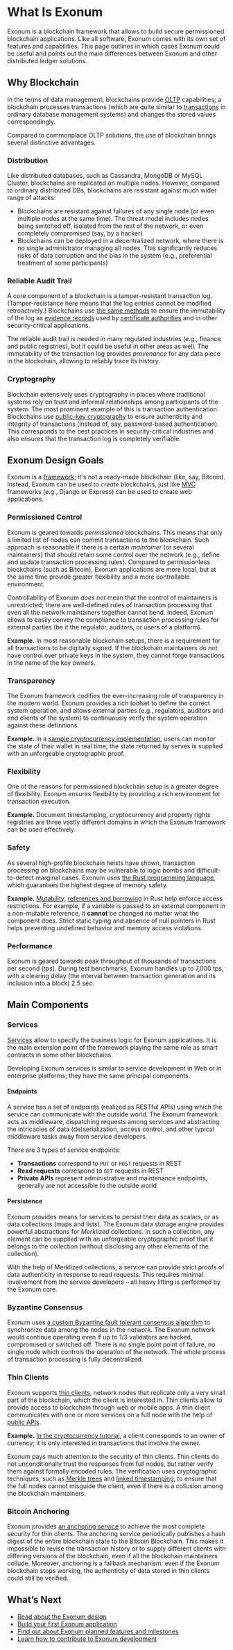 # What Is Exonum

Exonum is a blockchain framework that allows to build secure permissioned blockchain
applications. Like all software, Exonum comes with its own set of features and capabilities.
This page outlines in which cases Exonum could be useful and points out the
main differences between Exonum and other distributed ledger solutions.

## Why Blockchain

In the terms of data management, blockchains provide [OLTP][wiki:oltp] capabilities;
a blockchain processes transactions (which are quite similar to [transactions][wiki:tx]
in ordinary database management systems) and changes the stored values correspondingly.

Compared to commonplace OLTP solutions, the use of blockchain brings several distinctive
advantages.

### Distribution

Like distributed databases, such as Cassandra, MongoDB or MySQL Cluster, blockchains
are replicated on multiple nodes. However, compared to ordinary distributed DBs,
blockchains are resistant against much wider range of attacks:

- Blockchains are resistant against failures of any single node (or even multiple
  nodes at the same time). The threat model includes nodes being switched off,
  isolated from the rest of the network, or even completely compromised (say, by
  a hacker)
- Blockchains can be deployed in a decentralized network, where there is no single
  administrator managing all nodes. This significantly reduces risks of data corruption
  and the bias in the system (e.g., preferential treatment of some participants)

### Reliable Audit Trail

A core component of a blockchain is a tamper-resistant transaction log.
(Tamper-resistance here means that the log entries cannot be modified retroactively.)
Blockchains use [the same methods][wiki:linked-ts] to ensure the immutability
of the log as [evidence records][rfc-er] used by [certificate authorities][wiki:ca]
and in other security-critical applications.

The reliable audit trail is needed in many regulated industries (e.g., finance
and public registries), but it could be useful in other areas as well. The immutability
of the transaction log provides *provenance* for any data piece in the blockchain,
allowing to reliably trace its history.

### Cryptography

Blockchain extensively uses cryptography in places where traditional systems
rely on trust and informal relationships among participants of the system.
The most prominent example of this is transaction authentication. Blockchains
use [public-key cryptography][wiki:pkc] to ensure authenticity and integrity
of transactions (instead of, say, password-based authentication). This corresponds
to the best practices in security-critical industries and also
ensures that the transaction log is completely verifiable.

## Exonum Design Goals

Exonum is a [framework][wiki:framework]; it's not a ready-made blockchain
(like, say, Bitcoin). Instead, Exonum can be used to *create* blockchains,
just like [MVC][wiki:mvc] frameworks (e.g., Django or Express)
can be used to create web applications.

### Permissioned Control

Exonum is geared towards *permissioned* blockchains. This means that only
a limited list of nodes can commit transactions to the blockchain.
Such approach is reasonable if there is a certain *maintainer* (or several maintainers)
that should retain some control over the network (e.g., define and update transaction
processing rules). Compared to permissionless blockchains (such as Bitcoin),
Exonum applications are more local, but at the same time provide greater flexibility
and a more controllable environment.

Controllability of Exonum *does not* mean that the control of maintainers
is unrestricted; there are well-defined rules of transaction processing that even
all the network maintainers together cannot bend. Indeed, Exonum allows to
easily convey the compliance to transaction processing rules for external parties
(be it the regulator, auditors, or users of a platform).

**Example.** In most reasonable blockchain setups, there is a requirement
for all transactions to be digitally signed. If the blockchain maintainers
do not have control over private keys in the system,
they cannot forge transactions in the name of the key owners.

### Transparency

The Exonum framework codifies the ever-increasing role of transparency in the
modern world. Exonum provides a rich toolset to define the correct system operation,
and allows external parties (e.g., regulators, auditors and end clients of the system)
to continuously verify the system operation against these definitions.

**Example.** In a [sample cryptocurrency implementation](cryptocurrency/intro.md),
users can monitor the state of their wallet in real time;
the state returned by serves is supplied with an unforgeable cryptographic proof.

### Flexibility

One of the reasons for permissioned blockchain setup is a greater degree of flexibility.
Exonum ensures flexibility by providing a rich environment for transaction execution.

**Example.** Document timestamping, cryptocurrency and property rights registries
are three vastly different domains in which the Exonum framework can be used
effectively.

### Safety

As several high-profile blockchain heists have shown, transaction processing
on blockchains may be vulnerable to logic bombs and difficult-to-detect marginal
cases. Exonum uses [the Rust programming language](https://www.rust-lang.org/),
which guarantees the highest degree of memory safety.

**Example.** [Mutability][rust-mut], [references and borrowing][rust-ref] in Rust
help enforce access restrictions. For example, if a variable is passed
to an external component in a non-mutable reference, it **cannot** be changed
no matter what the component does. Strict static typing and absence of null pointers
in Rust helps preventing undefined behavior and memory access violations.

### Performance

Exonum is geared towards peak throughput of thousands of transactions per second
(tps). During test benchmarks, Exonum handles up to 7,000 tps, with a clearing delay
(the interval between transaction generation and its inclusion into a block)
2.5 sec.

## Main Components

### Services

[Services](../architecture/services.md) allow to specify the business logic for
Exonum applications. It is the main extension point of the framework
playing the same role as smart contracts in some other blockchains.

Developing Exonum services is similar to service development in Web or
in enterprise platforms; they have the same principal components.

#### Endpoints

A service has a set of endpoints (realized as RESTful APIs) using which
the service can communicate with the outside world. The Exonum framework acts
as middleware, dispatching requests among services and abstracting the intricacies
of data (de)serialization, access control, and other typical middleware tasks
away from service developers.

There are 3 types of service endpoints:

- **Transactions** correspond to `PUT` or `POST` requests in REST
- **Read requests** correspond to `GET` requests in REST
- **Private APIs** represent administrative and maintenance endpoints, generally
  are not accessible to the outside world

#### Persistence

Exonum provides means for services to persist their data as scalars, or as
data collections (maps and lists). The Exonum data storage engine provides
powerful abstractions for *Merklized* collections. In such a collection,
any element can be supplied with an unforgeable cryptographic proof
that it belongs to the collection (without disclosing any other elements
of the collection).

With the help of Merklized collections, a service can provide strict proofs
of data authenticity in response to read requests. This requires minimal involvement
from the service developers – all heavy lifting is performed by the Exonum core.

### Byzantine Consensus

Exonum uses [a custom Byzantine fault tolerant consensus algorithm](../advanced/consensus/consensus.md)
to synchronize data among the nodes in the network.
The Exonum network would continue operating even if up to 1/3 validators are hacked,
compromised or switched off. There is no single point point of failure, no
single node which controls the operation of the network.
The whole process of transaction processing is fully decentralized.

### Thin Clients

Exonum supports [thin clients](../architecture/clients.md),
network nodes that replicate only a very small part of the blockchain,
which the client is interested in. Thin clients allow to provide access to blockchain
through web or mobile apps. A thin client communicates with one or
more services on a full node with the help of [public APIs](#endpoints).

**Example.** [In the cryptocurrency tutorial](cryptocurrency/intro.md),
a client corresponds to an owner of currency; it is only interested in transactions
that involve the owner.

Exonum pays much attention to the security of thin clients. Thin clients do not
unconditionally trust the responses from full nodes, but rather verify them
against formally encoded rules. The verification uses cryptographic techniques,
such as [Merkle trees][wiki:mt] and [linked timestamping][wiki:linked-ts],
to ensure that the full nodes cannot misguide the client, even if there is a collusion
among the blockchain maintainers.

### Bitcoin Anchoring

Exonum provides [an anchoring service](../advanced/services/anchoring.md)
to achieve the most complete security for thin clients. The anchoring service
periodically publishes a hash digest of the entire blockchain state
to the Bitcoin Blockchain. This makes it impossible to revise the transaction
history or to supply different clients with differing versions of the blockchain,
even if all the blockchain maintainers collude. Moreover, anchoring is a fallback
mechanism: even if the Exonum blockchain stops working, the authenticity of data
stored in thin clients could still be verified.

## What’s Next

- [Read about the Exonum design](design-overview.md)
- [Build your first Exonum application](cryptocurrency/intro.md)
- [Find out about Exonum planned features and milestones](../dev/roadmap.md)
- [Learn how to contribute to Exonum development](../dev/contributing.md)

[wiki:linked-ts]: https://en.wikipedia.org/wiki/Linked_timestamping
[wiki:ca]: https://en.wikipedia.org/wiki/Certificate_authority
[rfc-er]: https://tools.ietf.org/html/rfc4998
[wiki:pkc]: https://en.wikipedia.org/wiki/Public-key_cryptography
[wiki:framework]: https://en.wikipedia.org/wiki/Software_framework
[wiki:mvc]: https://en.wikipedia.org/wiki/Model%E2%80%93view%E2%80%93controller
[wiki:mt]: https://en.wikipedia.org/wiki/Merkle_tree
[wiki:oltp]: https://en.wikipedia.org/wiki/Online_transaction_processing
[wiki:tx]: https://en.wikipedia.org/wiki/Database_transaction
[rust-mut]: https://doc.rust-lang.org/book/mutability.html
[rust-ref]: https://doc.rust-lang.org/book/references-and-borrowing.html
